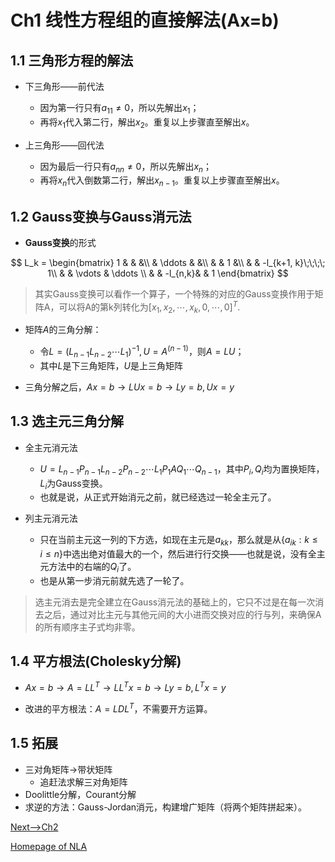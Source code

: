 # Ch1 线性方程组的直接解法(Ax=b)

## 1.1 三角形方程的解法

- 下三角形——前代法

  - 因为第一行只有$a_{11} \neq 0$，所以先解出$x_1$；
  - 再将$x_1$代入第二行，解出$x_2$。重复以上步骤直至解出$x$。

- 上三角形——回代法
  - 因为最后一行只有$a_{nn} \neq 0$，所以先解出$x_n$；
  - 再将$x_n$代入倒数第二行，解出$x_{n-1}$。重复以上步骤直至解出$x$。

## 1.2 **Gauss**变换与**Gauss**消元法

- **Gauss变换**的形式

$$
L_k = \begin{bmatrix}
1 & & &\\
& \ddots & &\\
& & 1 &\\
& & -l_{k+1, k}\;\;\;\; 1\\
& & \vdots & \ddots \\
& & -l_{n,k}& & 1
\end{bmatrix}
$$

> 其实Gauss变换可以看作一个算子，一个特殊的对应的Gauss变换作用于矩阵A，可以将A的第k列转化为$[x_1, x_2, \cdots, x_k, 0, \cdots, 0]^T$.

- 矩阵$A$的三角分解：

  - 令$L = (L_{n-1}L_{n-2}\cdots L_1)^{-1}, U = A^{(n-1)}$，则$A = LU$；
  - 其中$L$是下三角矩阵，$U$是上三角矩阵

- 三角分解之后，$Ax= b \rightarrow LUx=b \rightarrow Ly=b,Ux=y$

## 1.3 选主元三角分解

- 全主元消元法
  - $U = L_{n-1}P_{n-1}L_{n-2}P_{n-2} \cdots L_1P_1AQ_1 \cdots Q_{n-1}$，其中$P_i, Q_i$均为置换矩阵，$L_i$为Gauss变换。
  - 也就是说，从正式开始消元之前，就已经选过一轮全主元了。

- 列主元消元法
  - 只在当前主元这一列的下方选，如现在主元是$a_{kk}$，那么就是从$\{a_{ik}: k\leq i \leq n\}$中选出绝对值最大的一个，然后进行行交换——也就是说，没有全主元方法中的右端的$Q_i$了。
  - 也是从第一步消元前就先选了一轮了。

> 选主元消去是完全建立在Gauss消元法的基础上的，它只不过是在每一次消去之后，通过对比主元与其他元间的大小进而交换对应的行与列，来确保A的所有顺序主子式均非零。

## 1.4 平方根法(Cholesky分解)

- $Ax=b \rightarrow A=LL^T \rightarrow LL^Tx=b \rightarrow Ly=b,L^Tx=y$

- 改进的平方根法：$A = LDL^T$，不需要开方运算。

## 1.5 拓展

- 三对角矩阵$\rightarrow$带状矩阵
  - 追赶法求解三对角矩阵
- Doolittle分解，Courant分解
- 求逆的方法：Gauss-Jordan消元，构建增广矩阵（将两个矩阵拼起来）。

[Next-->Ch2](./ch2-敏度分析与误差分析.md)

[Homepage of NLA](../NumericalAlgebra.md)

